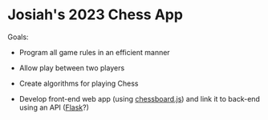 # Josiah's 2023 Chess App

Goals:

* Program all game rules in an efficient manner

* Allow play between two players

* Create algorithms for playing Chess

* Develop front-end web app (using [chessboard.js](https://chessboardjs.com/)) and link it to back-end using an API ([Flask](https://flask.palletsprojects.com/en/2.2.x/)?)